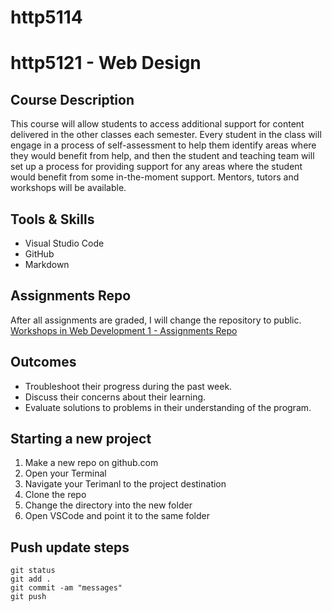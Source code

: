 # http5114
# http5121 - Web Design

## Course Description
This course will allow students to access additional support for content delivered in the other classes each semester. Every student in the class will engage in a process of self-assessment to help them identify areas where they would benefit from help, and then the student and teaching team will set up a process for providing support for any areas where the student would benefit from some in-the-moment support. Mentors, tutors and workshops will be available.

## Tools & Skills
- Visual Studio Code
- GitHub
- Markdown

## Assignments Repo
After all assignments are graded, I will change the repository to public.  
[Workshops in Web Development 1 - Assignments Repo](https://github.com/kexinsun82/humber-assignments/tree/f9266c6ae11bc0c4786520275496e935f08af61d/2-workshops%20in%20web%20development1%20HTTP5114)

## Outcomes
- Troubleshoot their progress during the past week.
- Discuss their concerns about their learning.
- Evaluate solutions to problems in their understanding of the program.

## Starting a new project

1. Make a new repo on github.com
2. Open your Terminal
3. Navigate your Terimanl to the project destination
4. Clone the repo
5. Change the directory into the new folder
6. Open VSCode and point it to the same folder

## Push update steps

```
git status
git add .
git commit -am "messages"
git push
```
